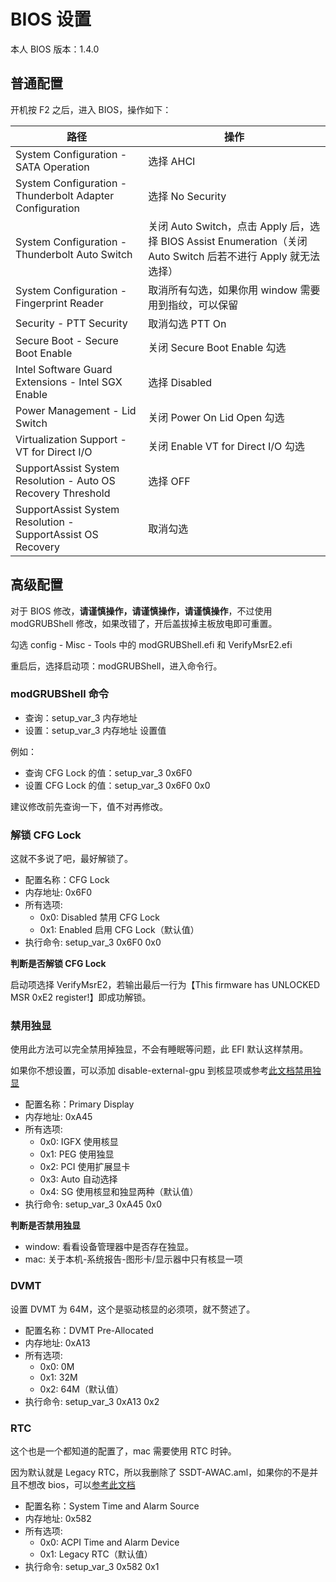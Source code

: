 # BIOS 设置

本人 BIOS 版本：1.4.0

## 普通配置

开机按 F2 之后，进入 BIOS，操作如下：

| 路径                                                         | 操作                                                                                                          |
| ------------------------------------------------------------ | ------------------------------------------------------------------------------------------------------------- |
| System Configuration - SATA Operation                        | 选择 AHCI                                                                                                     |
| System Configuration - Thunderbolt Adapter Configuration     | 选择 No Security                                                                                              |
| System Configuration - Thunderbolt Auto Switch               | 关闭 Auto Switch，点击 Apply 后，选择 BIOS Assist Enumeration（关闭 Auto Switch 后若不进行 Apply 就无法选择） |
| System Configuration - Fingerprint Reader                    | 取消所有勾选，如果你用 window 需要用到指纹，可以保留                                                          |
| Security - PTT Security                                      | 取消勾选 PTT On                                                                                               |
| Secure Boot - Secure Boot Enable                             | 关闭 Secure Boot Enable 勾选                                                                                  |
| Intel Software Guard Extensions - Intel SGX Enable           | 选择 Disabled                                                                                                 |
| Power Management - Lid Switch                                | 关闭 Power On Lid Open 勾选                                                                                   |
| Virtualization Support - VT for Direct I/O                   | 关闭 Enable VT for Direct I/O 勾选                                                                            |
| SupportAssist System Resolution - Auto OS Recovery Threshold | 选择 OFF                                                                                                      |
| SupportAssist System Resolution - SupportAssist OS Recovery  | 取消勾选                                                                                                      |

## 高级配置

对于 BIOS 修改，**请谨慎操作，请谨慎操作，请谨慎操作**，不过使用 modGRUBShell 修改，如果改错了，开后盖拔掉主板放电即可重置。

勾选 config - Misc - Tools 中的 modGRUBShell.efi 和 VerifyMsrE2.efi

重启后，选择启动项：modGRUBShell，进入命令行。

### modGRUBShell 命令

- 查询：setup_var_3 内存地址
- 设置：setup_var_3 内存地址 设置值

例如：

- 查询 CFG Lock 的值：setup_var_3 0x6F0
- 设置 CFG Lock 的值：setup_var_3 0x6F0 0x0

建议修改前先查询一下，值不对再修改。

### 解锁 CFG Lock

这就不多说了吧，最好解锁了。

- 配置名称：CFG Lock
- 内存地址: 0x6F0
- 所有选项:
  - 0x0: Disabled 禁用 CFG Lock
  - 0x1: Enabled 启用 CFG Lock（默认值）
- 执行命令: setup_var_3 0x6F0 0x0

**判断是否解锁 CFG Lock**

启动项选择 VerifyMsrE2，若输出最后一行为【This firmware has UNLOCKED MSR 0xE2 register!】即成功解锁。

### 禁用独显

使用此方法可以完全禁用掉独显，不会有睡眠等问题，此 EFI 默认这样禁用。

如果你不想设置，可以添加 disable-external-gpu 到核显项或参考[此文档禁用独显](https://dortania.github.io/Getting-Started-With-ACPI/Laptops/laptop-disable.html)

- 配置名称：Primary Display
- 内存地址: 0xA45
- 所有选项:
  - 0x0: IGFX 使用核显
  - 0x1: PEG 使用独显
  - 0x2: PCI 使用扩展显卡
  - 0x3: Auto 自动选择
  - 0x4: SG 使用核显和独显两种（默认值）
- 执行命令: setup_var_3 0xA45 0x0

**判断是否禁用独显**

- window: 看看设备管理器中是否存在独显。
- mac: 关于本机-系统报告-图形卡/显示器中只有核显一项

### DVMT

设置 DVMT 为 64M，这个是驱动核显的必须项，就不赘述了。

- 配置名称：DVMT Pre-Allocated
- 内存地址: 0xA13
- 所有选项:
  - 0x0: 0M
  - 0x1: 32M
  - 0x2: 64M（默认值）
- 执行命令: setup_var_3 0xA13 0x2

### RTC

这个也是一个都知道的配置了，mac 需要使用 RTC 时钟。

因为默认就是 Legacy RTC，所以我删除了 SSDT-AWAC.aml，如果你的不是并且不想改 bios，可以[参考此文档](https://dortania.github.io/Getting-Started-With-ACPI/Universal/awac.html)

- 配置名称：System Time and Alarm Source
- 内存地址: 0x582
- 所有选项:
  - 0x0: ACPI Time and Alarm Device
  - 0x1: Legacy RTC（默认值）
- 执行命令: setup_var_3 0x582 0x1
